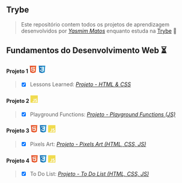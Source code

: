 ## Trybe

>Este repositório contem todos os projetos de aprendizagem desenvolvidos por _[Yasmim Matos](https://www.linkedin.com/in/yasmimmatos)_ enquanto estuda na [Trybe](https://www.betrybe.com/) :rocket:
>

## Fundamentos do Desenvolvimento Web :hourglass_flowing_sand:
#### Projeto 1 <img alt="HTML5 logo" height="20" width="20" src="https://raw.githubusercontent.com/devicons/devicon/master/icons/html5/html5-original.svg">  <img alt="CSS logo" height="20" width="20" src="https://raw.githubusercontent.com/devicons/devicon/master/icons/css3/css3-original.svg">
>- [X] Lessons Learned: _[Projeto - HTML & CSS]()_

#### Projeto 2 <img alt="JS logo" height="20" width="20" src="https://raw.githubusercontent.com/devicons/devicon/master/icons/javascript/javascript-plain.svg">
>- [X] Playground Functions: _[Projeto - Playground Functions (JS)]()_

#### Projeto 3 <img alt="HTML5 logo" height="20" width="20" src="https://raw.githubusercontent.com/devicons/devicon/master/icons/html5/html5-original.svg">  <img alt="CSS logo" height="20" width="20" src="https://raw.githubusercontent.com/devicons/devicon/master/icons/css3/css3-original.svg"> <img alt="JS logo" height="20" width="20" src="https://raw.githubusercontent.com/devicons/devicon/master/icons/javascript/javascript-plain.svg">
>- [X] Pixels Art: _[Projeto - Pixels Art (HTML, CSS, JS)]()_

#### Projeto 4 <img alt="HTML5 logo" height="20" width="20" src="https://raw.githubusercontent.com/devicons/devicon/master/icons/html5/html5-original.svg">  <img alt="CSS logo" height="20" width="20" src="https://raw.githubusercontent.com/devicons/devicon/master/icons/css3/css3-original.svg"> <img alt="JS logo" height="20" width="20" src="https://raw.githubusercontent.com/devicons/devicon/master/icons/javascript/javascript-plain.svg">
>- [X] To Do List: _[Projeto - To Do List (HTML, CSS, JS)]()_
